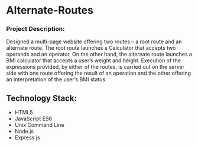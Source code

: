 # Alternate-Routes
### Project Description:
Designed a multi-page website offering two routes – a root route and an alternate route. The root route launches a Calculator that accepts two operands and an operator. On the other hand, the alternate route launches a BMI calculator that accepts a user’s weight and height. Execution of the expressions provided, by either of the routes, is carried out on the server side with one route offering the result of an operation and the other offering an interpretation of the user’s BMI status.
## Technology Stack:
- HTML5
- JavaScript ES6
- Unix Command Line
- Node.js
- Express.js
